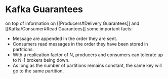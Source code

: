 # Kafka Guarantees
on top of information on [[Producers#Delivery Guarantees]] and [[Kafka/Consumer#Read Guarantees]] some important facts:
- Message are appended in the order they are sent.
- Consumers read messages in the order they have been stored in partitions.
- With a replication factor of N, producers and consumers can tolerate up to N-1 brokers being down.
- As long as the number of partitions remains constant, the same key will go to the same partition.